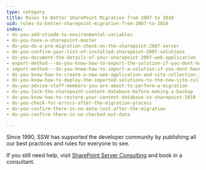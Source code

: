 ```yaml
---
type: category
title: Rules to Better SharePoint Migration from 2007 to 2010
uid: rules-to-better-sharepoint-migration-from-2007-to-2010
index:
- do-you-add-stsadm-to-environmental-variables
- do-you-have-a-sharepoint-master
- do-you-do-a-pre-migration-check-on-the-sharepoint-2007-server
- do-you-confirm-your-list-of-installed-sharepoint-2007-solutions
- do-you-document-the-details-of-your-sharepoint-2007-web-application
- export-method---do-you-know-how-to-export-the-solution-if-you-dont-have-the-original-installer-or-source-code-optional
- import-method---do-you-know-how-to-import-a-solution-if-you-dont-have-the-original-installer-optional
- do-you-know-how-to-create-a-new-web-application-and-site-collection-in-sharepoint-2010
- do-you-know-how-to-deploy-the-imported-solutions-to-the-new-site-collection
- do-you-advise-staff-members-you-are-about-to-perform-a-migration
- do-you-lock-the-sharepoint-content-database-before-making-a-backup
- do-you-know-how-to-restore-your-content-database-to-sharepoint-2010
- do-you-check-for-errors-after-the-migration-process
- do-you-confirm-there-is-no-data-lost-after-the-migration
- do-you-confirm-there-is-no-checked-out-data

---
```

<p>​Since 1990, SSW has supported the developer community by publishing all our best practices and rules for everyone to see.&#160;​</p><p>If you still need help, visit&#160;<a href="http&#58;//www.ssw.com.au/ssw/Consulting/SharePoint.aspx">SharePoint Server ​Consulting​</a>&#160;and book in a consultant.</p>


